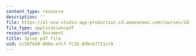 ```yaml
---
content_type: resource
description: ''
file: https://ol-ocw-studio-app-production.s3.amazonaws.com/courses/18-01sc-single-variable-calculus-fall-2010/cc56f6d000bee7cffc2b8dbcb7711cc9_4sTKcvYMNxk.pdf
file_type: application/pdf
resourcetype: Document
title: 3play pdf file
uid: cc56f6d0-00be-e7cf-fc2b-8dbcb7711cc9
---
```

